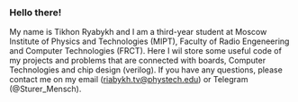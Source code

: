 ### Hello there!
My name is Tikhon Ryabykh and I am a third-year student at Moscow Institute of Physics and Technologies (MIPT), Faculty of Radio Engeneering and Computer Technologies (FRCT). Here I wil store some useful code of my projects and problems that are connected with boards, Computer Technologies and chip design (verilog). If you have any questions, please contact me on my email (riabykh.tv@phystech.edu) or Telegram (@Sturer_Mensch).
